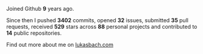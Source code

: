 Joined Github **9** years ago.

Since then I pushed **3402** commits, opened **32** issues, submitted **35** pull requests, received **529** stars across **88** personal projects and contributed to **14** public repositories.

Find out more about me on [lukasbach.com](https://lukasbach.com)
